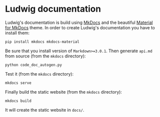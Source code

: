 Ludwig documentation
====================

Ludwig's documentation is build using [MkDocs](https://www.mkdocs.org/) and the beautiful [Material for MkDocs](https://squidfunk.github.io/mkdocs-material/) theme.
In order to create Ludwig's documentation you have to install them:

```
pip install mkdocs mkdocs-material
```

Be sure that you install version of `Markdown>=3.0.1`. Then generate `api.md` from source (from the `mkdocs` directory):

```
python code_doc_autogen.py
```

Test it (from the `mkdocs` directory):

```
mkdocs serve
```

Finally build the static website (from the `mkdocs` directory):

```
mkdocs build
```

It will create the static website in `docs/`.
